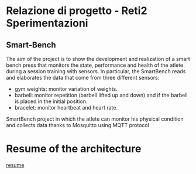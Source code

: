 # Relazione di progetto - Reti2 Sperimentazioni

## Smart-Bench
The aim of the project is to show the development and realization of a smart bench press that monitors the state, performance and health of the atlete during a session training with sensors.
In particular, the SmartBench reads and elaborates the data that come from three different sensors:
- gym weights: monitor variation of weights.
- barbell: monitor repetition (barbell lifted up and down) and if the barbell is placed in the initial position. 
- bracelet: monitor heartbeat and heart rate.


SmartBench project in which the atlete can monitor his physical condition and collects data thanks to Mosquitto using MQTT protocol

# Resume of the architecture
[resume](/img/structure.PNG)
